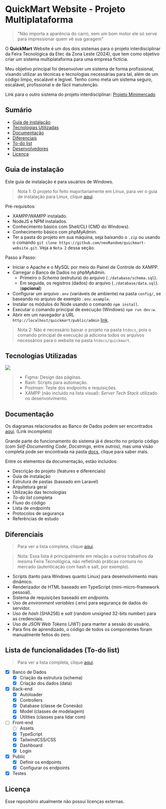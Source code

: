 # QuickMart Website - Projeto Multiplataforma

> "Não importa a aparência do carro, sem um bom motor ele só serve para impressionar quem vê sua garagem"

O **QuickMart** Website é um dos dois sistemas para o projeto interdisciplinar da Feira Tecnológica da Etec da Zona Leste (2024), que tem como objetivo criar um sistema multiplataforma para uma empresa fictícia.

Meu objetivo principal foi desenvolver um sistema de forma profissional, visando utilizar as técnicas e tecnologias necessárias para tal, além de um código limpo, escalável e legível. Tenho como meta um sistema seguro, escalável, profissional e de fácil manutenção.

Link para o outro sistema do projeto interdisciplinar: [Projeto Minimercado](https://github.com/neoRandom/projeto-minimercado)

## Sumário

- [Guia de instalação](#guia-de-instala%C3%A7%C3%A3o)
- [Tecnologias Utilizadas](#tecnologias-utilizadas)
- [Documentação](#documenta%C3%A7%C3%A3o)
- [Diferenciais](#diferenciais)
- [To-do list](#lista-de-funcionalidades-to-do-list)
- [Desenvolvedores](#desenvolvedores)
- [Licença](#licen%C3%A7a)

## Guia de instalação

Este guia de instalação é para usuários de Windows.

> Nota 1: O projeto foi feito majoritariamente em Linux, para ver o guia de instalação para Linux, clique [aqui](docs/installation_guide.md#linux).

Pré-requisitos:
- XAMPP/WAMPP instalado.
- NodeJS e NPM instalados.
- Conhecimento básico com Shell/CLI (CMD do Windows).
- Conhecimento básico com phpMyAdmin.
- Ter a pasta do projeto em sua máquina, seja baixando o `.zip` ou usando o comando `git clone https://github.com/neoRandom/quickmart-website.git`. Veja a `Nota 2` dessa seção.

Passo a Passo:
- Iniciar o Apache e o MySQL por meio do Painel de Controle do XAMPP.
- Carregar o Banco de Dados no phpMyAdmin.
  - Primeiro o *Schema* (estrutura) do arquivo (`./database/schema.sql`).
  - Em seguida, os registros (dados) do arquivo (`./database/data.sql`). (**opcional**)
- Configurar um arquivo `.env` (variáveis de ambiente) na pasta `config/`, se baseando no arquivo de exemplo `.env.example`.
- Instalar os módulos do Node usando o comando `npm install`.
- Executar o comando principal de execução (Windows) `npm run dev:w`.
- Abrir em um navegador a URL `http://localhost/quickmart/public/admin` [link](http://localhost/quickmart/public/admin).

> Nota 2: Não é necessário baixar o projeto na pasta `htdocs`, pois o comando principal de execução já adiciona todos os arquivos necessários para o website na pasta `htdocs/quickmart`.

## Tecnologias Utilizadas

<img src="https://skillicons.dev/icons?i=html,css,js,ts,tailwind,php,mysql,npm,figma,bash,postman" />

> - Figma: Design das páginas.
> - Bash: Scripts para automação.
> - Postman: Teste dos endpoints e requisições.
> - XAMPP (não incluído na lista visual): *Server Tech Stack* utilizado no desenvolvimento.

## Documentação

Os diagramas relacionados ao Banco de Dados podem ser encontrados [aqui](/). (Link incompleto)

Grande parte do funcionamento do sistema já é descrito no próprio código (com *Self-Documenting Code*, *Docstrings*, entre outros), mas uma visão completa pode ser encontrada na pasta [docs](docs/index.md), clique para saber mais.

Entre os elementos da documentação, estão incluidos:
- Descrição do projeto (features e diferenciais)
- Guia de instalação
- Estrutura de pastas (baseado em Laravel)
- Arquitetura geral
- Utilização das tecnologias
- *To-do list* completa
- Fluxo do código
- Lista de *endpoints*
- Protocolos de segurança
- Referências de estudo

## Diferenciais

> Para ver a lista completa, clique [aqui](docs/unique_features.md).

> Nota: Essa lista é principalmente em relação a outros trabalhos da mesma Feira Tecnológica, não refletindo práticas comuns no mercado (autenticação com hash e salt, por exemplo).

- Scripts (tanto para Windows quanto Linux) para desenvolvimento mais dinâmico.
- Renderizador de HTML baseado em TypeScript (mini-micro-framework pessoal).
- Sistema de requisições baseado em *endpoints*.
- Uso de *environment variables* (.env) para segurança de dados do servidor.
- Uso de *hash* (SHA256) e *salt* (random unsigned 32-bits number) para as credenciais.
- Uso de *JSON Web Tokens* (JWT) para manter a sessão do usuário.
- Para fins de aprendizado, o código de todos os componentes foram manualmente feitos do zero.

## Lista de funcionalidades (To-do list)

> Para ver a lista completa, clique [aqui](docs/todo_list.md).

- [x] Banco de Dados
    - [x] Criação da estrutura (schema)
    - [x] Criação dos dados (data)

- [x] Back-end
    - [x] Autoloader
    - [x] Controllers
    - [x] Database (classe de Conexão)
    - [x] Model (classes de modelagem)
    - [x] Utilities (classes para lidar com)

- [ ] Front-end
    - [ ] Assets
    - [x] TypeScript
    - [x] TailwindCSS/CSS
    - [x] Dashboard
    - [x] Login

- [x] Public
    - [x] Definir os endpoints
    - [x] Configurar os endpoints

- [x] Testes

## Licença

Esse repositório atualmente não possui licenças externas.
